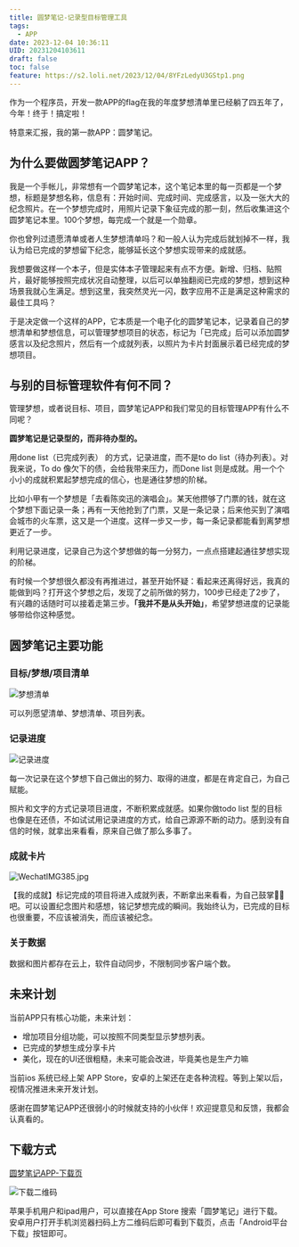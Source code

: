 ```yaml
---
title: 圆梦笔记-记录型目标管理工具
tags:
  - APP
date: 2023-12-04 10:36:11
UID: 20231204103611
draft: false
toc: false
feature: https://s2.loli.net/2023/12/04/8YFzLedyU3GStp1.png
---
```

作为一个程序员，开发一款APP的flag在我的年度梦想清单里已经躺了四五年了，今年！终于！搞定啦！

特意来汇报，我的第一款APP：圆梦笔记。
## 为什么要做圆梦笔记APP？

我是一个手帐儿，非常想有一个圆梦笔记本，这个笔记本里的每一页都是一个梦想，标题是梦想名称，信息有：开始时间、完成时间、完成感言，以及一张大大的纪念照片。在一个梦想完成时，用照片记录下象征完成的那一刻，然后收集进这个圆梦笔记本里。100个梦想，每完成一个就是一个勋章。

你也曾列过遗愿清单或者人生梦想清单吗？和一般人认为完成后就划掉不一样，我认为给已完成的梦想留下纪念，能够延长这个梦想实现带来的成就感。

我想要做这样一个本子，但是实体本子管理起来有点不方便。新增、归档、贴照片，最好能够按照完成状况自动整理，以后可以单独翻阅已完成的梦想，想到这种场景我就心生满足。想到这里，我突然灵光一闪，数字应用不正是满足这种需求的最佳工具吗？

于是决定做一个这样的APP，它本质是一个电子化的圆梦笔记本，记录着自己的梦想清单和梦想信息，可以管理梦想项目的状态，标记为「已完成」后可以添加圆梦感言以及纪念照片，然后有一个成就列表，以照片为卡片封面展示着已经完成的梦想项目。

## 与别的目标管理软件有何不同？
管理梦想，或者说目标、项目，圆梦笔记APP和我们常见的目标管理APP有什么不同呢？

**圆梦笔记是记录型的，而非待办型的。**

用done list（已完成列表） 的方式，记录进度，而不是to do list（待办列表）。对我来说，To do 像欠下的债，会给我带来压力，而Done list 则是成就。用一个个小小的成就积累起梦想完成的信心，也是通往梦想的阶梯。

比如小甲有一个梦想是「去看陈奕迅的演唱会」。某天他攒够了门票的钱，就在这个梦想下面记录一条；再有一天他抢到了门票，又是一条记录；后来他买到了演唱会城市的火车票，这又是一个进度。这样一步又一步，每一条记录都能看到离梦想更近了一步。

利用记录进度，记录自己为这个梦想做的每一分努力，一点点搭建起通往梦想实现的阶梯。

有时候一个梦想很久都没有再推进过，甚至开始怀疑：看起来还离得好远，我真的能做到吗？打开这个梦想之后，发现了之前所做的努力，100步已经走了2步了，有兴趣的话随时可以接着走第三步。**「我并不是从头开始」**，希望梦想进度的记录能够带给你这种感觉。
## 圆梦笔记主要功能

### 目标/梦想/项目清单
![梦想清单](https://s2.loli.net/2023/12/04/KzXk9hewQCNq4On.png)

可以列愿望清单、梦想清单、项目列表。
### 记录进度
![记录进度](https://s2.loli.net/2023/12/04/5EVWiqmRafZH36v.jpg)

每一次记录在这个梦想下自己做出的努力、取得的进度，都是在肯定自己，为自己赋能。  

照片和文字的方式记录项目进度，不断积累成就感。如果你做todo list 型的目标也像是在还债，不如试试用记录进度的方式，给自己源源不断的动力。感到没有自信的时候，就拿出来看看，原来自己做了那么多事了。 
### 成就卡片
![WechatIMG385.jpg](https://s2.loli.net/2023/12/04/8YFzLedyU3GStp1.png)

【我的成就】标记完成的项目将进入成就列表，不断拿出来看看，为自己鼓掌👏🏻吧。可以设置纪念图片和感想，铭记梦想完成的瞬间。我始终认为，已完成的目标也很重要，不应该被消失，而应该被纪念。

### 关于数据
数据和图片都存在云上，软件自动同步，不限制同步客户端个数。

## 未来计划
当前APP只有核心功能，未来计划：
- 增加项目分组功能，可以按照不同类型显示梦想列表。
- 已完成的梦想生成分享卡片
- 美化，现在的UI还很粗糙，未来可能会改进，毕竟美也是生产力嘛

当前ios 系统已经上架 APP Store，安卓的上架还在走各种流程。等到上架以后，视情况推进未来开发计划。

感谢在圆梦笔记APP还很弱小的时候就支持的小伙伴！欢迎提意见和反馈，我都会认真看的。

## 下载方式
[圆梦笔记APP-下载页](http://note.dreamo.cn/download/index.html)

![下载二维码](https://s2.loli.net/2023/12/04/4RlQPU6WirBxOdE.png)


苹果手机用户和ipad用户，可以直接在App Store 搜索「圆梦笔记」进行下载。安卓用户打开手机浏览器扫码上方二维码后即可看到下载页，点击「Android平台下载」按钮即可。
